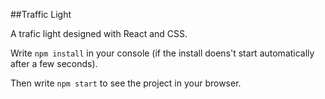 ##Traffic Light

A trafic light designed with React and CSS.

Write `npm install` in your console (if the install doens't start automatically after a few seconds).

Then write `npm start` to see the project in your browser.
